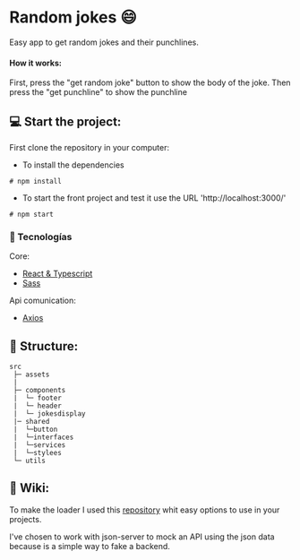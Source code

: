 # Random jokes :smile:

Easy app to get random jokes and their punchlines.

#### How it works:
First, press the "get random joke" button to show the body of the joke. Then press the "get punchline" to show the punchline 

## :computer: Start the project:

First clone the repository in your computer:

- To install the dependencies 
```
# npm install
```

- To start the front project and test it use the URL 'http://localhost:3000/'
```
# npm start
```

### :wrench: Tecnologías

Core: 
- [React & Typescript](https://create-react-app.dev/docs/adding-typescript/)
- [Sass](https://sass-lang.com/)

Api comunication:
- [Axios](https://axios-http.com/)


## :open_file_folder: Structure:
```
src
 ├─ assets
 |  
 ├─ components
 |  └─ footer
 |  └─ header
 |  └─ jokesdisplay
 |─ shared
 |  └─button
 |  └─interfaces
 |  └─services
 |  └─stylees
 └─ utils  
```
## :notebook_with_decorative_cover: Wiki:

To make the loader I used this [repository](https://github.com/SamHerbert/SVG-Loaders/blob/master/svg-loaders/three-dots.svg?short_path=6f7b43a) whit easy options to use in your projects.

I've chosen to work with json-server to mock an API using the json data because is a simple way to fake a backend.
